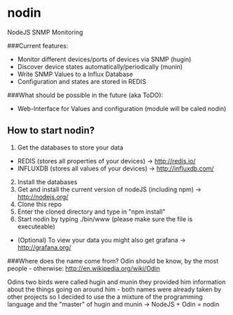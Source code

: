 nodin
=====

NodeJS SNMP Monitoring

###Current features:
- Monitor different devices/ports of devices via SNMP (hugin)
- Discover device states automatically/periodically (munin)
- Write SNMP Values to a Influx Database
- Configuration and states are stored in REDIS

###What should be possible in the future (aka ToDO): 
- Web-Interface for Values and configuration (module will be caled nodin)

## How to start nodin?
1. Get the databases to store your data
  * REDIS (stores all properties of your devices) -> http://redis.io/ 
  * INFLUXDB (stores all values of your devices) -> http://influxdb.com/
2. Install the databases
3. Get and install the current version of nodeJS (including npm) -> http://nodejs.org/
4. Clone this repo
5. Enter the cloned directory and type in "npm install"
6. Start nodin by typing ./bin/www (please make sure the file is executeable)

* (Optional) To view your data you might also get grafana -> http://grafana.org/

###Where does the name come from?
Odin should be know, by the most people - otherwise: http://en.wikipedia.org/wiki/Odin 

Odins two birds were called hugin and munin they provided him information about the things going on around him - both names were already taken by other projects so I decided to use the a mixture of the programming language and the "master" of hugin and munin -> NodeJS + Odin = nodin
